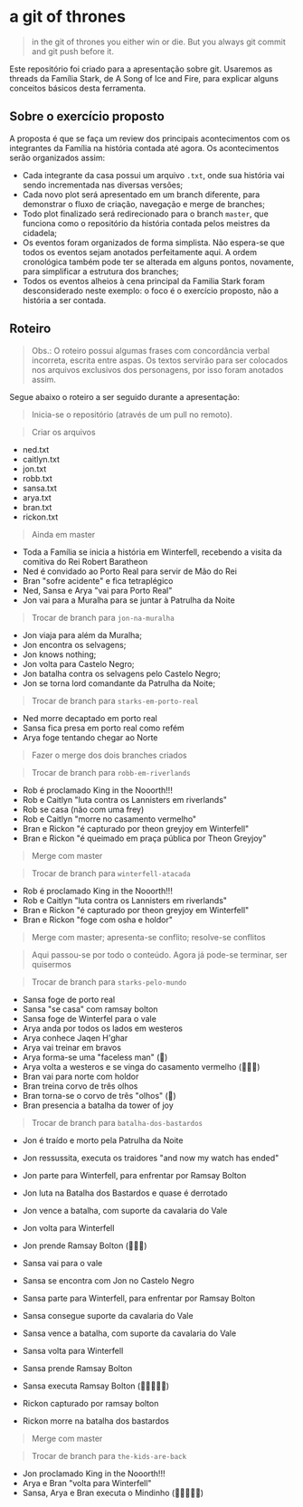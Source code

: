 # a git of thrones
> in the git of thrones you either win or die. But you always git commit and git push before it.

Este repositório foi criado para a apresentação sobre git. Usaremos as threads da Família Stark, de A Song of Ice and Fire, para explicar alguns conceitos básicos desta ferramenta.

## Sobre o exercício proposto
A proposta é que se faça um review dos principais acontecimentos com os integrantes da Família na história contada até agora. Os acontecimentos serão organizados assim:

* Cada integrante da casa possui um arquivo `.txt`, onde sua história vai sendo incrementada nas diversas versões;
* Cada novo plot será apresentado em um branch diferente, para demonstrar o fluxo de criação, navegação e merge de branches;
* Todo plot finalizado será redirecionado para o branch `master`, que funciona como o repositório da história contada pelos meistres da cidadela;
* Os eventos foram organizados de forma simplista. Não espera-se que todos os eventos sejam anotados perfeitamente aqui. A ordem cronológica também pode ter se alterada em alguns pontos, novamente, para simplificar a estrutura dos branches;
* Todos os eventos alheios à cena principal da Familia Stark foram desconsiderado neste exemplo: o foco é o exercício proposto, não a história a ser contada.

## Roteiro
> Obs.: O roteiro possui algumas frases com concordância verbal incorreta, escrita entre aspas. Os textos servirão para ser colocados nos arquivos exclusivos dos personagens, por isso foram anotados assim.

Segue abaixo o roteiro a ser seguido durante a apresentação:

> Inicia-se o repositório (através de um pull no remoto).

> Criar os arquivos
  * ned.txt
  * caitlyn.txt
  * jon.txt
  * robb.txt
  * sansa.txt
  * arya.txt
  * bran.txt
  * rickon.txt

> Ainda em master

* Toda a Família se inicia a história em Winterfell, recebendo a visita da comitiva do Rei Robert Baratheon
* Ned é convidado ao Porto Real para servir de Mão do Rei
* Bran "sofre acidente" e fica tetraplégico
* Ned, Sansa e Arya "vai para Porto Real"
* Jon vai para a Muralha para se juntar à Patrulha da Noite

> Trocar de branch para `jon-na-muralha`

* Jon viaja para além da Muralha;
* Jon encontra os selvagens;
* Jon knows nothing;
* Jon volta para Castelo Negro;
* Jon batalha contra os selvagens pelo Castelo Negro;
* Jon se torna lord comandante da Patrulha da Noite;

> Trocar de branch para `starks-em-porto-real`

* Ned morre decaptado em porto real
* Sansa fica presa em porto real como refém
* Arya foge tentando chegar ao Norte

> Fazer o merge dos dois branches criados

> Trocar de branch para `robb-em-riverlands`

* Rob é proclamado King in the Nooorth!!!
* Rob e Caitlyn "luta contra os Lannisters em riverlands"
* Rob se casa (não com uma frey)
* Rob e Caitlyn "morre no casamento vermelho"
* Bran e Rickon "é capturado por theon greyjoy em Winterfell"
* Bran e Rickon "é queimado em praça pública por Theon Greyjoy"

> Merge com master

> Trocar de branch para `winterfell-atacada`

* Rob é proclamado King in the Nooorth!!!
* Rob e Caitlyn "luta contra os Lannisters em riverlands"
* Bran e Rickon "é capturado por theon greyjoy em Winterfell"
* Bran e Rickon "foge com osha e holdor"

> Merge com master; apresenta-se conflito; resolve-se conflitos

> Aqui passou-se por todo o conteúdo. Agora já pode-se terminar, ser quisermos

> Trocar de branch para `starks-pelo-mundo`

* Sansa foge de porto real
* Sansa "se casa" com ramsay bolton
* Sansa foge de Winterfel para o vale
* Arya anda por todos os lados em westeros
* Arya conhece Jaqen H'ghar
* Arya vai treinar em bravos
* Arya forma-se uma "faceless man" (🤘)
* Arya volta a westeros e se vinga do casamento vermelho (🤘🤘🤘)
* Bran vai para norte com holdor
* Bran treina corvo de três olhos
* Bran torna-se o corvo de três "olhos" (🤘)
* Bran presencia a batalha da tower of joy

> Trocar de branch para `batalha-dos-bastardos`

* Jon é traído e morto pela Patrulha da Noite
* Jon ressussita, executa os traidores "and now my watch has ended"
* Jon parte para Winterfell, para enfrentar por Ramsay Bolton
* Jon luta na Batalha dos Bastardos e quase é derrotado
* Jon vence a batalha, com suporte da cavalaria do Vale
* Jon volta para Winterfell
* Jon prende Ramsay Bolton  (🤘🤘🤘)

* Sansa vai para o vale
* Sansa se encontra com Jon no Castelo Negro
* Sansa parte para Winterfell, para enfrentar por Ramsay Bolton
* Sansa consegue suporte da cavalaria do Vale
* Sansa vence a batalha, com suporte da cavalaria do Vale
* Sansa volta para Winterfell
* Sansa prende Ramsay Bolton
* Sansa executa Ramsay Bolton (🤘🤘🤘🤘🤘)
* Rickon capturado por ramsay bolton
* Rickon morre na batalha dos bastardos

> Merge com master

> Trocar de branch para `the-kids-are-back`

* Jon proclamado King in the Nooorth!!!
* Arya e Bran "volta para Winterfell"
* Sansa, Arya e Bran executa o Mindinho (🤘🤘🤘🤘🤘)